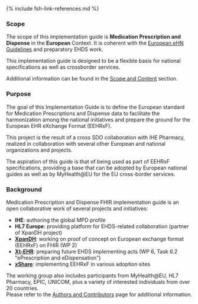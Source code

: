 {% include fsh-link-references.md %}

### Scope

The scope of this implementation guide is **Medication Prescription and Dispense** in the **European** Context.
It is coherent with the [European eHN Guidelines](https://health.ec.europa.eu/ehealth-digital-health-and-care/key-documents_en) and preparatory EHDS work.

This implementation guide is designed to be a flexible basis for national specifications as well as crossborder services. 

Additional information can be found in the [Scope and Content](scope.html) section.

### Purpose
The goal of this Implementation Guide is to define the European standard for Medication Prescriptions and Dispense data to facilitate the harmonization among the national initiatives and prepare the ground for the European EHR eXchange Format (EEHRxF).

This project is the result of a cross SDO collaboration with IHE Pharmacy, realized in collaboration with several other European and national organizations and projects.

The aspiration of this guide is that of being used as part of EEHRxF specifications, providing a base that can be adopted by European national guides as well as by MyHealth@EU for the EU cross-border services.

### Background

Medication Prescription and Dispense FHIR implementation guide is an open collaborative work of several projects and initiatives:
- **IHE**: authoring the global MPD profile
- **HL7 Europe**: providing platform for EHDS-related collaboration (partner of XpanDH project)
- [**XpanDH**](https://xpandh-project.iscte-iul.pt): working on proof of concept on European exchange format (EEHRxF) on FHIR (WP 2)
- [**Xt-EHR**](https://www.xt-ehr.eu): preparing future EHDS implementing acts (WP 6, Task 6.2 "ePrescription and eDispensation")
- [**xShare**](https://xshare-project.eu): implementing EEHRxF in various adoption sites

The working group also includes participants from MyHealth@EU, HL7 Pharmacy, EPIC, UNICOM, plus a variety of interested individuals from over 20 countries.   
Please refer to the [Authors and Contributors](authors.html) page for additional information.


